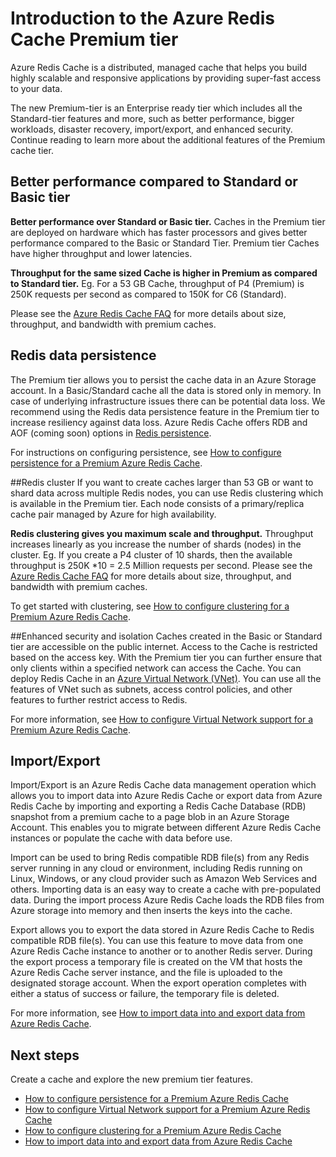 <properties 
	pageTitle="Introduction to the Azure Redis Cache Premium tier | Azure" 
	description="Learn how to create and manage Redis Persistence, Redis clustering, and VNET support for your Premium tier Azure Redis Cache instances" 
	services="redis-cache" 
	documentationCenter="" 
	authors="steved0x" 
	manager="douge" 
	editor=""/>

<tags
	ms.service="cache"
	ms.date="05/18/2016"
	wacn.date=""/>

# Introduction to the Azure Redis Cache Premium tier
Azure Redis Cache is a distributed, managed cache that helps you build highly scalable and responsive applications by providing super-fast access to your data. 

The new Premium-tier is an Enterprise ready tier which includes all the Standard-tier features and more, such as better performance, bigger workloads, disaster recovery, import/export, and enhanced security. Continue reading to learn more about the additional features of the Premium cache tier.

## Better performance compared to Standard or Basic tier
**Better performance over Standard or Basic tier.** Caches in the Premium tier are deployed on hardware which has faster processors and gives better performance compared to the Basic or Standard Tier. Premium tier Caches have higher throughput and lower latencies. 

**Throughput for the same sized Cache is higher in Premium as compared to Standard tier.** Eg. For a 53 GB Cache, throughput of P4 (Premium) is 250K requests per second as compared to 150K for C6 (Standard).

Please see the [Azure Redis Cache FAQ](/documentation/articles/cache-faq/#what-redis-cache-offering-and-size-should-i-use) for more details about size, throughput, and bandwidth with premium caches.

## Redis data persistence
The Premium tier allows you to persist the cache data in an Azure Storage account. In a Basic/Standard cache all the data is stored only in memory. In case of underlying infrastructure issues there can be potential data loss. We recommend using the Redis data persistence feature in the Premium tier to increase resiliency against data loss. Azure Redis Cache offers RDB and AOF (coming soon) options in [Redis persistence](http://redis.io/topics/persistence). 

For instructions on configuring persistence, see [How to configure persistence for a Premium Azure Redis Cache](/documentation/articles/cache-how-to-premium-persistence/).

##Redis cluster
If you want to create caches larger than 53 GB or want to shard data across multiple Redis nodes, you can use Redis clustering which is available in the Premium tier. Each node consists of a primary/replica cache pair managed by Azure for high availability. 

**Redis clustering gives you maximum scale and throughput.** Throughput increases linearly as you increase the number of shards (nodes) in the cluster. Eg. If you create a P4 cluster of 10 shards, then the available throughput is 250K *10 = 2.5 Million requests per second. Please see the [Azure Redis Cache FAQ](/documentation/articles/cache-faq/#what-redis-cache-offering-and-size-should-i-use) for more details about size, throughput, and bandwidth with premium caches.

To get started with clustering, see [How to configure clustering for a Premium Azure Redis Cache](/documentation/articles/cache-how-to-premium-clustering/).

##Enhanced security and isolation
Caches created in the Basic or Standard tier are accessible on the public internet. Access to the Cache is restricted based on the access key. With the Premium tier you can further ensure that only clients within a specified network can access the Cache. You can deploy Redis Cache in an [Azure Virtual Network (VNet)](/home/features/networking/). You can use all the features of VNet such as subnets, access control policies, and other features to further restrict access to Redis.

For more information, see [How to configure Virtual Network support for a Premium Azure Redis Cache](/documentation/articles/cache-how-to-premium-vnet/).

## Import/Export

Import/Export is an Azure Redis Cache data management operation which allows you to import data into Azure Redis Cache or export data from Azure Redis Cache by importing and exporting a Redis Cache Database (RDB) snapshot from a premium cache to a page blob in an Azure Storage Account. This enables you to migrate between different Azure Redis Cache instances or populate the cache with data before use.

Import can be used to bring Redis compatible RDB file(s) from any Redis server running in any cloud or environment, including Redis running on Linux, Windows, or any cloud provider such as Amazon Web Services and others. Importing data is an easy way to create a cache with pre-populated data. During the import process Azure Redis Cache loads the RDB files from Azure storage into memory and then inserts the keys into the cache.

Export allows you to export the data stored in Azure Redis Cache to Redis compatible RDB file(s). You can use this feature to move data from one Azure Redis Cache instance to another or to another Redis server. During the export process a temporary file is created on the VM that hosts the Azure Redis Cache server instance, and the file is uploaded to the designated storage account. When the export operation completes with either a status of success or failure, the temporary file is deleted.

For more information, see [How to import data into and export data from Azure Redis Cache](/documentation/articles/cache-how-to-import-export-data/).

## Next steps

Create a cache and explore the new premium tier features.

-	[How to configure persistence for a Premium Azure Redis Cache](/documentation/articles/cache-how-to-premium-persistence/)
-	[How to configure Virtual Network support for a Premium Azure Redis Cache](/documentation/articles/cache-how-to-premium-vnet/)
-	[How to configure clustering for a Premium Azure Redis Cache](/documentation/articles/cache-how-to-premium-clustering/)
-	[How to import data into and export data from Azure Redis Cache](/documentation/articles/cache-how-to-import-export-data/)
  

